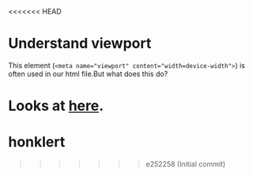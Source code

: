 <<<<<<< HEAD
# Understand viewport

This element (`<meta name="viewport" content="width=device-width">`)
is often used in our html file.But what does this do? 

Looks at [here](https://github.com/bitfish-xyz/viewport/issues/1). 
=======
# honklert
>>>>>>> e252258 (Initial commit)
